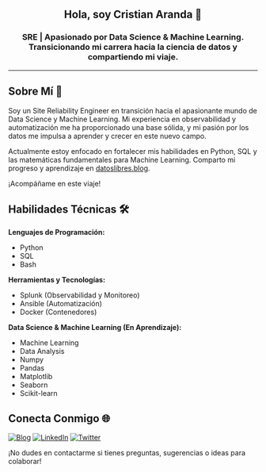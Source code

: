 <h2 align="center">
Hola, soy Cristian Aranda 👋
</h2>

<h3 align="center">
SRE | Apasionado por Data Science & Machine Learning. Transicionando mi carrera hacia la ciencia de datos y compartiendo mi viaje. 
</h3>

---

## Sobre Mí 👋

Soy un Site Reliability Engineer en transición hacia el apasionante mundo de Data Science y Machine Learning. Mi experiencia en observabilidad y automatización me ha proporcionado una base sólida, y mi pasión por los datos me impulsa a aprender y crecer en este nuevo campo.

Actualmente estoy enfocado en fortalecer mis habilidades en Python, SQL y las matemáticas fundamentales para Machine Learning.  Comparto mi progreso y aprendizaje en [datoslibres.blog](https://datoslibres.blog).

¡Acompáñame en este viaje!


## Habilidades Técnicas 🛠️

**Lenguajes de Programación:**
*   Python
*   SQL
*   Bash

**Herramientas y Tecnologías:**
*   Splunk (Observabilidad y Monitoreo)
*   Ansible (Automatización)
*   Docker (Contenedores)

**Data Science & Machine Learning (En Aprendizaje):**
*   Machine Learning
*   Data Analysis
*   Numpy 
*   Pandas
*   Matplotlib
*   Seaborn
*   Scikit-learn

## Conecta Conmigo 🌐

[![Blog](https://img.shields.io/badge/Blog-datoslibres.blog-orange?style=for-the-badge)](https://datoslibres.blog)
[![LinkedIn](https://img.shields.io/badge/LinkedIn-blue?style=for-the-badge&logo=linkedin&logoColor=white)](#)
[![Twitter](https://img.shields.io/badge/Twitter-blue?style=for-the-badge&logo=twitter&logoColor=white)](#)

¡No dudes en contactarme si tienes preguntas, sugerencias o ideas para colaborar!

